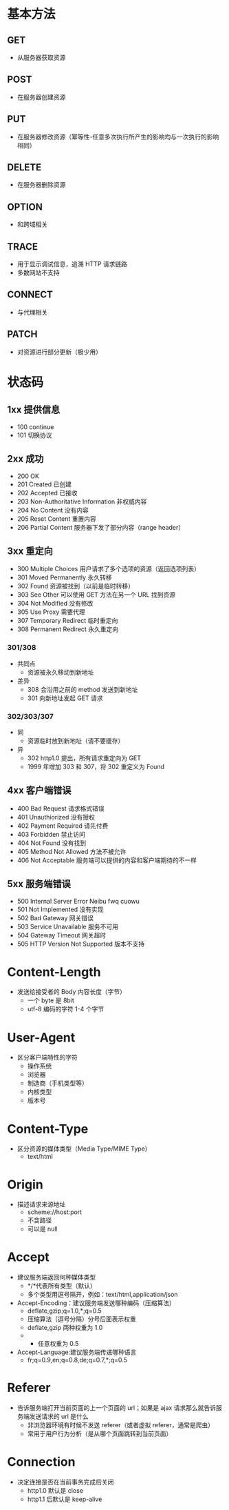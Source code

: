 # 基本方法

## GET

- 从服务器获取资源

## POST

- 在服务器创建资源

## PUT

- 在服务器修改资源（幂等性-任意多次执行所产生的影响均与一次执行的影响相同）

## DELETE

- 在服务器删除资源

## OPTION

- 和跨域相关

## TRACE

- 用于显示调试信息，追溯 HTTP 请求链路
- 多数网站不支持

## CONNECT

- 与代理相关

## PATCH

- 对资源进行部分更新（极少用）

# 状态码

## 1xx 提供信息

- 100 continue
- 101 切换协议

## 2xx 成功

- 200 OK
- 201 Created 已创建
- 202 Accepted 已接收
- 203 Non-Authoritative Information 非权威内容
- 204 No Content 没有内容
- 205 Reset Content 重置内容
- 206 Partial Content 服务器下发了部分内容（range header）

## 3xx 重定向

- 300 Multiple Choices 用户请求了多个选项的资源（返回选项列表）
- 301 Moved Permanently 永久转移
- 302 Found 资源被找到（以前是临时转移）
- 303 See Other 可以使用 GET 方法在另一个 URL 找到资源
- 304 Not Modified 没有修改
- 305 Use Proxy 需要代理
- 307 Temporary Redirect 临时重定向
- 308 Permanent Redirect 永久重定向

### 301/308

- 共同点
  - 资源被永久移动到新地址
- 差异
  - 308 会沿用之前的 method 发送到新地址
  - 301 向新地址发起 GET 请求

### 302/303/307

- 同
  - 资源临时放到新地址（请不要缓存）
- 异
  - 302 http1.0 提出，所有请求重定向为 GET
  - 1999 年增加 303 和 307，将 302 重定义为 Found

## 4xx 客户端错误

- 400 Bad Request 请求格式错误
- 401 Unauthiorized 没有授权
- 402 Payment Required 请先付费
- 403 Forbidden 禁止访问
- 404 Not Found 没有找到
- 405 Method Not Allowed 方法不被允许
- 406 Not Acceptable 服务端可以提供的内容和客户端期待的不一样

## 5xx 服务端错误

- 500 Internal Server Error Neibu fwq cuowu
- 501 Not Implemented 没有实现
- 502 Bad Gateway 网关错误
- 503 Service Unavailable 服务不可用
- 504 Gateway Timeout 网关超时
- 505 HTTP Version Not Supported 版本不支持

# Content-Length

- 发送给接受者的 Body 内容长度（字节）
  - 一个 byte 是 8bit
  - utf-8 编码的字符 1-4 个字节

# User-Agent

- 区分客户端特性的字符
  - 操作系统
  - 浏览器
  - 制造商（手机类型等）
  - 内核类型
  - 版本号

# Content-Type

- 区分资源的媒体类型（Media Type/MIME Type）
  - text/html

# Origin

- 描述请求来源地址
  - scheme://host:port
  - 不含路径
  - 可以是 null

# Accept

- 建议服务端返回何种媒体类型
  - */*代表所有类型（默认）
  - 多个类型用逗号隔开，例如：text/html,application/json
- Accept-Encoding：建议服务端发送哪种编码（压缩算法）
  - deflate,gzip;q=1.0,\*;q=0.5
  - 压缩算法（逗号分隔）分号后面表示权重
  - deflate,gzip 两种权重为 1.0
  - - 任意权重为 0.5
- Accept-Language:建议服务端传递哪种语言
  - fr;q=0.9,en;q=0.8,de;q=0.7,\*;q=0.5

# Referer

- 告诉服务端打开当前页面的上一个页面的 url；如果是 ajax 请求那么就告诉服务端发送请求的 url 是什么
  - 非浏览器环境有时候不发送 referer（或者虚拟 referer，通常是爬虫）
  - 常用于用户行为分析（是从哪个页面跳转到当前页面）

# Connection

- 决定连接是否在当前事务完成后关闭
  - http1.0 默认是 close
  - http1.1 后默认是 keep-alive

